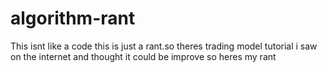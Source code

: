 # algorithm-rant
This isnt like a code this is just a rant.so theres trading model tutorial i saw on the internet and thought it could be improve so heres my rant
